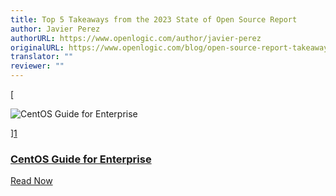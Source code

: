 ```yaml
---
title: Top 5 Takeaways from the 2023 State of Open Source Report
author: Javier Perez
authorURL: https://www.openlogic.com/author/javier-perez
originalURL: https://www.openlogic.com/blog/open-source-report-takeaways
translator: ""
reviewer: ""
---
```


[

<!-- more -->

![CentOS Guide for Enterprise]()





][1]

### [CentOS Guide for Enterprise][2]

[Read Now][3]

[1]: /resources/centos-guide
[2]: /resources/centos-guide
[3]: /resources/centos-guide